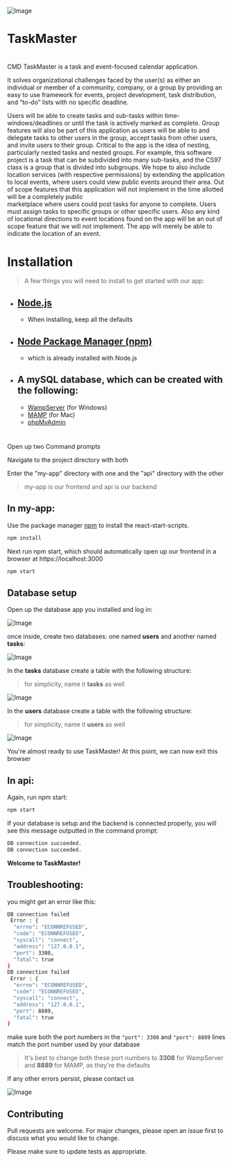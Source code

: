 ![Image](/img/logo.png)

# TaskMaster 
#
 CMD TaskMaster is a task and event-focused calendar application. 
          
It solves organizational challenges faced by the user(s) as either an individual or member of a community, company, or a group by providing an easy to use framework for events, project development, task distribution, and “to-do” lists with no specific deadline.

Users will be able to create tasks and sub-tasks within time-windows/deadlines 
or until the task is actively marked as complete. Group features will also be part 
of this application as users will be able to and delegate tasks to other users 
in the group, accept tasks from other users, and invite users to their group. 
Critical to the app is the idea of nesting, particularly nested tasks and nested groups. 
For example, this software project is a task that can be subdivided into many sub-tasks, 
and the CS97 class is a group that is divided into subgroups. We hope to also include 
location services (with respective permissions) by extending the application to local 
events, where users could view public events around their area. Out of scope features 
that this application will not implement in the time allotted will be a completely public     
marketplace where users could post tasks for anyone to complete. Users must assign tasks 
to specific groups or other specific users. Also any kind of locational directions to 
event locations found on the app will be an out of scope feature that we will not implement. 
The app will merely be able to indicate the location of an event.
          
# Installation

> A few things you will need to install to get started with our app:

* [Node.js](https://nodejs.org/en/download/)
    -
    - When installing, keep all the defaults
* [Node Package Manager (npm)](https://www.npmjs.com/get-npm) 
    -
    - which is already installed with Node.js
* A mySQL database, which can be created with the following:
    -
    - [WampServer](https://sourceforge.net/projects/wampserver/) (for Windows)
    - [MAMP](https://www.mamp.info/en/downloads/) (for Mac)
    - [phpMyAdmin](https://www.phpmyadmin.net/)



#

Open up two Command prompts

Navigate to the project directory with both

Enter the "my-app" directory with one and the "api" directory with the other

> my-app is our frontend and api is our backend

## **In my-app**:

Use the package manager [npm](https://www.npmjs.com/get-npm) to install the react-start-scripts.

```bash
npm install
```

Next run npm start, which should automatically open up our frontend in a browser at https://localhost:3000

```bash
npm start
```

## **Database setup**

Open up the database app you installed and log in:

![Image](/img/databaselogin.png)

once inside, create two databases: one named **users** and another named **tasks**:

![Image](/img/database1.png)

In the **tasks** database create a table with the following structure: 

> for simplicity, name it **tasks** as well

![Image](/img/databasetasks.jpg)

In the **users** database create a table with the following structure: 

> for simplicity, name it **users** as well

![Image](/img/databaseusers.jpg)

You're almost ready to use TaskMaster!
At this point, we can now exit this browser

## **In api**:

Again, run npm start:
```bash
npm start
```

If your database is setup and the backend is connected properly, you will see this message outputted in the command prompt:
```bash
DB connection succeeded.
DB connection succeeded.
```

**Welcome to TaskMaster!**

## **Troubleshooting**:

you might get an error like this:
```bash
DB connection failed
 Error : {
  "errno": "ECONNREFUSED",
  "code": "ECONNREFUSED",
  "syscall": "connect",
  "address": "127.0.0.1",
  "port": 3308,
  "fatal": true
}
DB connection failed
 Error : {
  "errno": "ECONNREFUSED",
  "code": "ECONNREFUSED",
  "syscall": "connect",
  "address": "127.0.0.1",
  "port": 8889,
  "fatal": true
}
```
make sure both the port numbers in the `"port": 3308` and `"port": 8889` lines match the port number used by your database 

> It's best to change both these port numbers to **3308** for WampServer and **8889** for MAMP, as they're the defaults

If any other errors persist, please contact us

![Image](/img/TMContact.jpg)

## Contributing
Pull requests are welcome. For major changes, please open an issue first to discuss what you would like to change.

Please make sure to update tests as appropriate.

